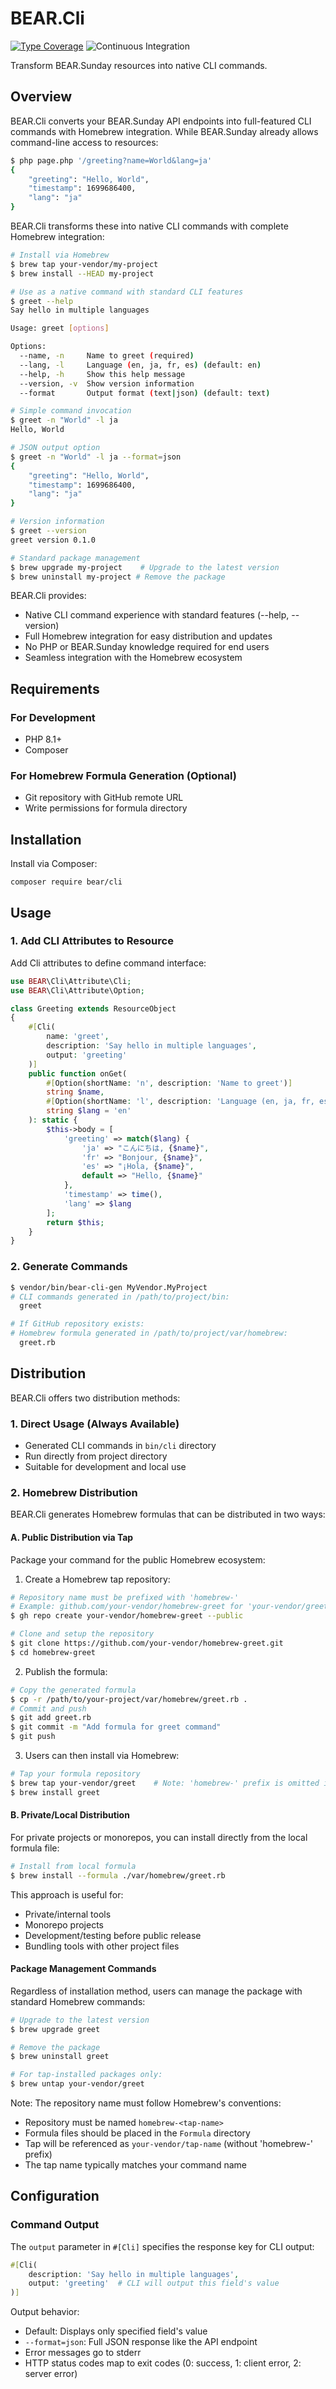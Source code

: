 # BEAR.Cli


[![Type Coverage](https://shepherd.dev/github/bearsunday/BEAR.Cli/coverage.svg)](https://shepherd.dev/github/bearsunday/BEAR.Cli)
![Continuous Integration](https://github.com/bearsunday/BEAR.Cli/workflows/Continuous%20Integration/badge.svg)




Transform BEAR.Sunday resources into native CLI commands.

## Overview

BEAR.Cli converts your BEAR.Sunday API endpoints into full-featured CLI commands with Homebrew integration. While BEAR.Sunday already allows command-line access to resources:

```bash
$ php page.php '/greeting?name=World&lang=ja'
{
    "greeting": "Hello, World",
    "timestamp": 1699686400,
    "lang": "ja"
}
```

BEAR.Cli transforms these into native CLI commands with complete Homebrew integration:

```bash
# Install via Homebrew
$ brew tap your-vendor/my-project
$ brew install --HEAD my-project

# Use as a native command with standard CLI features
$ greet --help
Say hello in multiple languages

Usage: greet [options]

Options:
  --name, -n     Name to greet (required)
  --lang, -l     Language (en, ja, fr, es) (default: en)
  --help, -h     Show this help message
  --version, -v  Show version information
  --format       Output format (text|json) (default: text)

# Simple command invocation
$ greet -n "World" -l ja
Hello, World

# JSON output option
$ greet -n "World" -l ja --format=json
{
    "greeting": "Hello, World",
    "timestamp": 1699686400,
    "lang": "ja"
}

# Version information
$ greet --version
greet version 0.1.0

# Standard package management
$ brew upgrade my-project    # Upgrade to the latest version
$ brew uninstall my-project # Remove the package
```

BEAR.Cli provides:
- Native CLI command experience with standard features (--help, --version)
- Full Homebrew integration for easy distribution and updates
- No PHP or BEAR.Sunday knowledge required for end users
- Seamless integration with the Homebrew ecosystem

## Requirements

### For Development
- PHP 8.1+
- Composer

### For Homebrew Formula Generation (Optional)
- Git repository with GitHub remote URL
- Write permissions for formula directory

## Installation

Install via Composer:

    composer require bear/cli

## Usage

### 1. Add CLI Attributes to Resource

Add Cli attributes to define command interface:

```php
use BEAR\Cli\Attribute\Cli;
use BEAR\Cli\Attribute\Option;

class Greeting extends ResourceObject
{
    #[Cli(
        name: 'greet',
        description: 'Say hello in multiple languages',
        output: 'greeting'
    )]
    public function onGet(
        #[Option(shortName: 'n', description: 'Name to greet')]
        string $name,
        #[Option(shortName: 'l', description: 'Language (en, ja, fr, es)')]
        string $lang = 'en'
    ): static {
        $this->body = [
            'greeting' => match($lang) {
                'ja' => "こんにちは, {$name}",
                'fr' => "Bonjour, {$name}",
                'es' => "¡Hola, {$name}",
                default => "Hello, {$name}"
            },
            'timestamp' => time(),
            'lang' => $lang
        ];
        return $this;
    }
}
```

### 2. Generate Commands

```bash
$ vendor/bin/bear-cli-gen MyVendor.MyProject
# CLI commands generated in /path/to/project/bin:
  greet

# If GitHub repository exists:
# Homebrew formula generated in /path/to/project/var/homebrew:
  greet.rb
```

## Distribution

BEAR.Cli offers two distribution methods:

### 1. Direct Usage (Always Available)
- Generated CLI commands in `bin/cli` directory
- Run directly from project directory
- Suitable for development and local use

### 2. Homebrew Distribution

BEAR.Cli generates Homebrew formulas that can be distributed in two ways:

#### A. Public Distribution via Tap

Package your command for the public Homebrew ecosystem:

1. Create a Homebrew tap repository:
```bash
# Repository name must be prefixed with 'homebrew-'
# Example: github.com/your-vendor/homebrew-greet for 'your-vendor/greet' tap
$ gh repo create your-vendor/homebrew-greet --public

# Clone and setup the repository
$ git clone https://github.com/your-vendor/homebrew-greet.git
$ cd homebrew-greet
```

2. Publish the formula:
```bash
# Copy the generated formula
$ cp -r /path/to/your-project/var/homebrew/greet.rb .
# Commit and push
$ git add greet.rb
$ git commit -m "Add formula for greet command"
$ git push
```

3. Users can then install via Homebrew:
```bash
# Tap your formula repository
$ brew tap your-vendor/greet    # Note: 'homebrew-' prefix is omitted in tap command
$ brew install greet
```

#### B. Private/Local Distribution

For private projects or monorepos, you can install directly from the local formula file:

```bash
# Install from local formula
$ brew install --formula ./var/homebrew/greet.rb
```

This approach is useful for:
- Private/internal tools
- Monorepo projects
- Development/testing before public release
- Bundling tools with other project files

#### Package Management Commands

Regardless of installation method, users can manage the package with standard Homebrew commands:
```bash
# Upgrade to the latest version
$ brew upgrade greet

# Remove the package
$ brew uninstall greet

# For tap-installed packages only:
$ brew untap your-vendor/greet
```

Note: The repository name must follow Homebrew's conventions:
- Repository must be named `homebrew-<tap-name>`
- Formula files should be placed in the `Formula` directory
- Tap will be referenced as `your-vendor/tap-name` (without 'homebrew-' prefix)
- The tap name typically matches your command name


## Configuration

### Command Output

The `output` parameter in `#[Cli]` specifies the response key for CLI output:

```php
#[Cli(
    description: 'Say hello in multiple languages',
    output: 'greeting'  # CLI will output this field's value
)]
```

Output behavior:
- Default: Displays only specified field's value
- `--format=json`: Full JSON response like the API endpoint
- Error messages go to stderr
- HTTP status codes map to exit codes (0: success, 1: client error, 2: server error)
